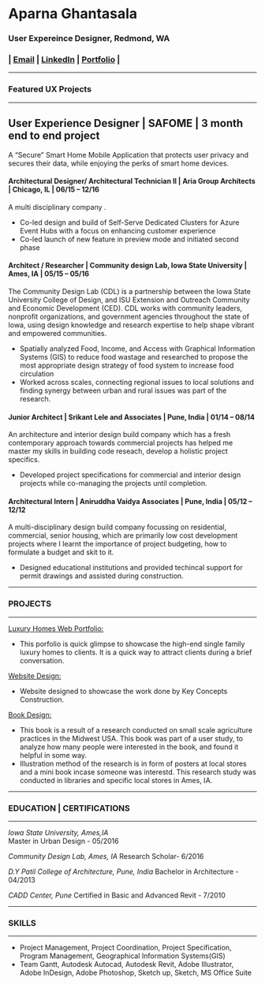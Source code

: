 # Aparna Ghantasala <br> 
### User Expereince Designer, Redmond, WA 
### | [Email](ghantasala.aparna@gmail.com) | [LinkedIn](https://www.linkedin.com/in/aparna-ghantasala/) | [Portfolio](https://www.aparnadesigns.com/) |
-------------------------------------------------------------------------------------------------------------------
### Featured UX Projects
-----------------
## User Experience Designer | SAFOME | 3 month end to end project 
A “Secure” Smart Home Mobile Application that protects user   privacy and secures their data, while enjoying the perks of smart home devices.

#### Architectural Designer/ Architectural Technician II | Aria Group Architects | Chicago, IL		|	06/15 – 12/16
A multi disciplinary company .
-	Co-led design and build of Self-Serve Dedicated Clusters for Azure Event Hubs with a focus on enhancing customer experience
-	Co-led launch of new feature in preview mode and initiated second phase

#### Architect / Researcher | Community design Lab, Iowa State University | Ames, IA		|	05/15 – 05/16
The Community Design Lab (CDL) is a partnership between the Iowa State University College of Design, and ISU Extension and Outreach Community and Economic Development (CED). CDL works with community leaders, nonprofit organizations, and government agencies throughout the state of Iowa, using design knowledge and research expertise to help shape vibrant and empowered communities.
-	Spatially analyzed Food, Income, and Access with Graphical Information Systems (GIS) to reduce food wastage and researched to propose the most appropriate design strategy of food system to increase food circulation
-	Worked across scales, connecting regional issues to local solutions and finding synergy between urban and rural issues was part of the research.

#### Junior Architect	| Srikant Lele and Associates | Pune, India	|	01/14 – 08/14
An architecture and interior design build company which has a fresh contemporary approach towards commercial projects has helped me master my skills in building code reseach, develop a holistic project specifics.
-	Developed project specifications for commercial and interior design projects while co-managing the projects until completion.

#### Architectural Intern	| Aniruddha Vaidya Associates | Pune, India	|	05/12 – 12/12
A multi-disciplinary design build company focussing on residential, commercial, senior housing, which are primarily low cost development projects where I learnt the importance of project budgeting, how to formulate a budget and skit to it.
- Designed educational institutions and provided techincal support for permit drawings and assisted during construction.



-------------------------------------------------------------------------------------

### PROJECTS
--------------
[Luxury Homes Web Portfolio:](https://issuu.com/aparnaghantasala3/docs/aparna_ghantasala-_architectural_design_portfolio-)
- This porfolio is quick glimpse to showcase the high-end single family luxury homes to clients. It is a quick way to attract clients during a brief conversation.

[Website Design:](https://www.keyconcepts-co.com/)
- Website designed to showcase the work done by Key Concepts Construction.

[Book Design:](http://online.anyflip.com/uvzt/fvij/mobile/index.html)
- This book is a result of a research conducted on small scale agriculture practices in the Midwest USA. This book was part of a user study, to analyze how many people were interested in the book, and found it helpful in some way.
- Illustration method of the research is in form of posters at local stores and a mini book incase someone was interestd. This research study was conducted in libraries and specific local stores in Ames, IA.


--------------------------------------------------------------------------------------

### EDUCATION | CERTIFICATIONS
------------------------------------------
*Iowa State University, Ames,IA*		
Master in Urban Design - 05/2016

*Community Design Lab, Ames, IA*
Research Scholar- 6/2016

*D.Y Patil College of Architecture, Pune, India* 
Bachelor in Architecture - 04/2013

*CADD Center, Pune*
Certified in Basic and Advanced Revit - 7/2010

---------------------------------------------------------------------------------------

### SKILLS
------------
- Project Management, Project Coordination, Project Specification, Program Management, Geographical Information Systems(GIS)
- Team Gantt, Autodesk Autocad, Autodesk Revit, Adobe Illustrator, Adobe InDesign, Adobe Photoshop,  Sketch up, Sketch, MS Office Suite
